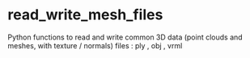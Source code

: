 # read_write_mesh_files
Python functions to read and write common 3D data (point clouds and meshes, with texture / normals) files : ply , obj , vrml
